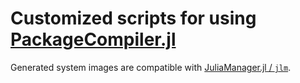 # Customized scripts for using [PackageCompiler.jl](https://github.com/JuliaLang/PackageCompiler.jl)

Generated system images are compatible with
[JuliaManager.jl / `jlm`](https://github.com/tkf/JuliaManager.jl).
